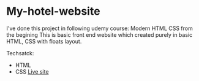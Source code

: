 # My-hotel-website
I've done this project in following udemy course: Modern HTML CSS from the begining
This is basic front end website which created purely in basic HTML, CSS with floats layout.

Techsatck:
- HTML 
- CSS
[Live site](https://hotel-bt-2020.netlify.app/)
